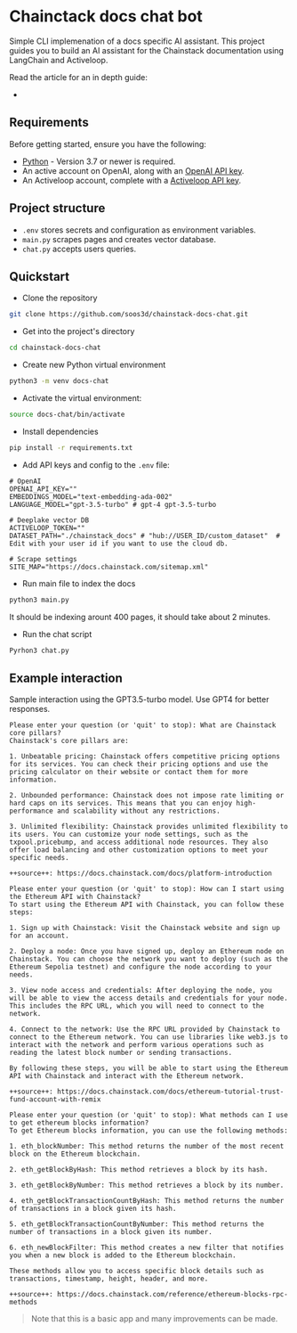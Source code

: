 # Chainctack docs chat bot

Simple CLI implemenation of a docs specific AI assistant. This project guides you to build an AI assistant for the Chainstack documentation using LangChain and Activeloop.

Read the article for an in depth guide:

- []()

## Requirements

Before getting started, ensure you have the following:

- [Python](https://www.python.org/downloads/) - Version 3.7 or newer is required.
- An active account on OpenAI, along with an [OpenAI API key](https://platform.openai.com/account/api-keys).
- An Activeloop account, complete with a [Activeloop API key](https://app.activeloop.ai/?utm_source=referral&utm_medium=platform&utm_campaign=signup_promo_settings&utm_id=plg).

## Project structure

- `.env` stores secrets and configuration as environment variables.
- `main.py` scrapes pages and creates vector database.
- `chat.py` accepts users queries.

## Quickstart

- Clone the repository

```sh
git clone https://github.com/soos3d/chainstack-docs-chat.git
```

- Get into the project's directory

```sh
cd chainstack-docs-chat
```

- Create new Python virtual environment

```sh
python3 -m venv docs-chat
```

- Activate the virtual environment:

```sh
source docs-chat/bin/activate
```

- Install dependencies

```sh
pip install -r requirements.txt
```

- Add API keys and config to the `.env` file:

```env
# OpenAI
OPENAI_API_KEY=""
EMBEDDINGS_MODEL="text-embedding-ada-002"
LANGUAGE_MODEL="gpt-3.5-turbo" # gpt-4 gpt-3.5-turbo

# Deeplake vector DB
ACTIVELOOP_TOKEN=""
DATASET_PATH="./chainstack_docs" # "hub://USER_ID/custom_dataset"  # Edit with your user id if you want to use the cloud db.

# Scrape settings
SITE_MAP="https://docs.chainstack.com/sitemap.xml"
```

- Run main file to index the docs

```sh
python3 main.py
```

It should be indexing arount 400 pages, it should take about 2 minutes.

- Run the chat script

```sh
Pyrhon3 chat.py
```

## Example interaction

Sample interaction using the GPT3.5-turbo model. Use GPT4 for better responses.

```
Please enter your question (or 'quit' to stop): What are Chainstack core pillars?
Chainstack's core pillars are:

1. Unbeatable pricing: Chainstack offers competitive pricing options for its services. You can check their pricing options and use the pricing calculator on their website or contact them for more information.

2. Unbounded performance: Chainstack does not impose rate limiting or hard caps on its services. This means that you can enjoy high-performance and scalability without any restrictions.

3. Unlimited flexibility: Chainstack provides unlimited flexibility to its users. You can customize your node settings, such as the txpool.pricebump, and access additional node resources. They also offer load balancing and other customization options to meet your specific needs.

++source++: https://docs.chainstack.com/docs/platform-introduction
```

```
Please enter your question (or 'quit' to stop): How can I start using the Ethereum API with Chainstack?
To start using the Ethereum API with Chainstack, you can follow these steps:

1. Sign up with Chainstack: Visit the Chainstack website and sign up for an account.

2. Deploy a node: Once you have signed up, deploy an Ethereum node on Chainstack. You can choose the network you want to deploy (such as the Ethereum Sepolia testnet) and configure the node according to your needs.

3. View node access and credentials: After deploying the node, you will be able to view the access details and credentials for your node. This includes the RPC URL, which you will need to connect to the network.

4. Connect to the network: Use the RPC URL provided by Chainstack to connect to the Ethereum network. You can use libraries like web3.js to interact with the network and perform various operations such as reading the latest block number or sending transactions.

By following these steps, you will be able to start using the Ethereum API with Chainstack and interact with the Ethereum network.

++source++: https://docs.chainstack.com/docs/ethereum-tutorial-trust-fund-account-with-remix
```

```
Please enter your question (or 'quit' to stop): What methods can I use to get ethereum blocks information?
To get Ethereum blocks information, you can use the following methods:

1. eth_blockNumber: This method returns the number of the most recent block on the Ethereum blockchain.

2. eth_getBlockByHash: This method retrieves a block by its hash.

3. eth_getBlockByNumber: This method retrieves a block by its number.

4. eth_getBlockTransactionCountByHash: This method returns the number of transactions in a block given its hash.

5. eth_getBlockTransactionCountByNumber: This method returns the number of transactions in a block given its number.

6. eth_newBlockFilter: This method creates a new filter that notifies you when a new block is added to the Ethereum blockchain.

These methods allow you to access specific block details such as transactions, timestamp, height, header, and more.

++source++: https://docs.chainstack.com/reference/ethereum-blocks-rpc-methods
```

> Note that this is a basic app and many improvements can be made.
